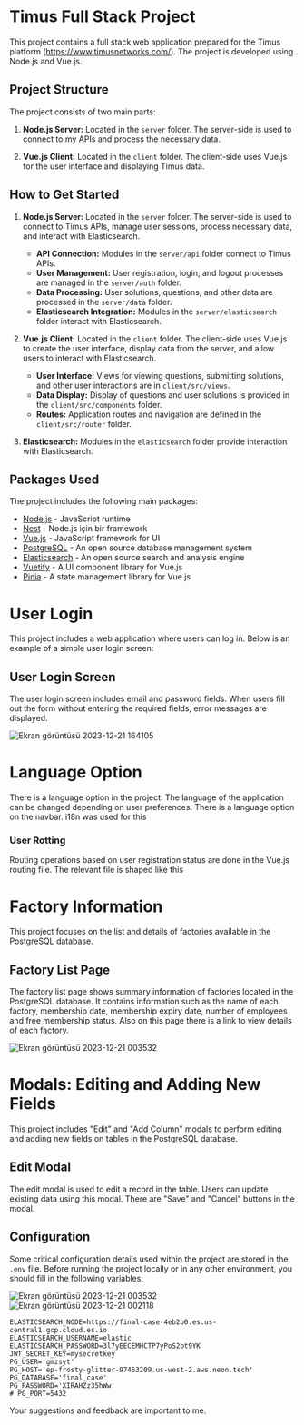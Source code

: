# Timus Full Stack Project

This project contains a full stack web application prepared for the Timus platform (https://www.timusnetworks.com/). The project is developed using Node.js and Vue.js.

## Project Structure

The project consists of two main parts:

1. **Node.js Server:** Located in the `server` folder. The server-side is used to connect to my APIs and process the necessary data.

2. **Vue.js Client:** Located in the `client` folder. The client-side uses Vue.js for the user interface and displaying Timus data.

## How to Get Started

1. **Node.js Server:** Located in the `server` folder. The server-side is used to connect to Timus APIs, manage user sessions, process necessary data, and interact with Elasticsearch.

   - **API Connection:** Modules in the `server/api` folder connect to Timus APIs.
   - **User Management:** User registration, login, and logout processes are managed in the `server/auth` folder.
   - **Data Processing:** User solutions, questions, and other data are processed in the `server/data` folder.
   - **Elasticsearch Integration:** Modules in the `server/elasticsearch` folder interact with Elasticsearch.

2. **Vue.js Client:** Located in the `client` folder. The client-side uses Vue.js to create the user interface, display data from the server, and allow users to interact with Elasticsearch.

   - **User Interface:** Views for viewing questions, submitting solutions, and other user interactions are in `client/src/views`.
   - **Data Display:** Display of questions and user solutions is provided in the `client/src/components` folder.
   - **Routes:** Application routes and navigation are defined in the `client/src/router` folder.

3. **Elasticsearch:** Modules in the `elasticsearch` folder provide interaction with Elasticsearch.

## Packages Used
The project includes the following main packages:

- [Node.js](https://nodejs.org/) - JavaScript runtime
- [Nest](https://nestjs.com/) - Node.js için bir framework
- [Vue.js](https://vuejs.org/) - JavaScript framework for UI
- [PostgreSQL](https://www.postgresql.org/) - An open source database management system
- [Elasticsearch](https://www.elastic.co/elasticsearch/) - An open source search and analysis engine
- [Vuetify](https://vuetifyjs.com/) - A UI component library for Vue.js
- [Pinia](https://pinia.esm.dev/) - A state management library for Vue.js

# User Login

This project includes a web application where users can log in. Below is an example of a simple user login screen:

## User Login Screen

The user login screen includes email and password fields. When users fill out the form without entering the required fields, error messages are displayed.

![Ekran görüntüsü 2023-12-21 164105](https://github.com/gmzsyt/TimusFinalCase/assets/82291548/c2257ca7-3207-4291-bb4c-b8b734f87c65)


# Language Option

There is a language option in the project. The language of the application can be changed depending on user preferences. There is a language option on the navbar. i18n was used for this

### User Rotting

Routing operations based on user registration status are done in the Vue.js routing file. The relevant file is shaped like this

# Factory Information

This project focuses on the list and details of factories available in the PostgreSQL database.

## Factory List Page

The factory list page shows summary information of factories located in the PostgreSQL database. It contains information such as the name of each factory, membership date, membership expiry date, number of employees and free membership status. Also on this page there is a link to view details of each factory.

![Ekran görüntüsü 2023-12-21 003532](https://github.com/gmzsyt/TimusFinalCase/assets/82291548/88d6d004-03fb-4fdd-8537-f5d88a5e3ebb)

# Modals: Editing and Adding New Fields

This project includes "Edit" and "Add Column" modals to perform editing and adding new fields on tables in the PostgreSQL database.

## Edit Modal

The edit modal is used to edit a record in the table. Users can update existing data using this modal. There are "Save" and "Cancel" buttons in the modal.

## Configuration

Some critical configuration details used within the project are stored in the `.env` file. Before running the project locally or in any other environment, you should fill in the following variables:

![Ekran görüntüsü 2023-12-21 003532](https://github.com/gmzsyt/TimusFinalCase/assets/82291548/c3d51a10-a41e-44ca-9212-fefbe401d46a)
![Ekran görüntüsü 2023-12-21 002118](https://github.com/gmzsyt/TimusFinalCase/assets/82291548/030b45ea-576c-4a2d-9425-8e53585a2722)
```env
ELASTICSEARCH_NODE=https://final-case-4eb2b0.es.us-central1.gcp.cloud.es.io
ELASTICSEARCH_USERNAME=elastic
ELASTICSEARCH_PASSWORD=3l7yEECEMHCTP7yPoS2bt9YK
JWT_SECRET_KEY=mysecretkey
PG_USER='gmzsyt'
PG_HOST='ep-frosty-glitter-97463209.us-west-2.aws.neon.tech'
PG_DATABASE='final_case'
PG_PASSWORD='XIRAHZz35hWw'
# PG_PORT=5432
```


Your suggestions and feedback are important to me.

